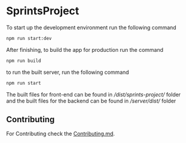 # SprintsProject

To start up the development environment run the following command

```sh
npm run start:dev
```

After finishing, to build the app for production run the command

```sh
npm run build
```

to run the built server, run the following command

```sh
npm run start
```

The built files for front-end can be found in _/dist/sprints-project/_ folder \
and the built files for the backend can be found in _/server/dist/_ folder

## Contributing

For Contributing check the [Contributing.md](Contributing.md).
